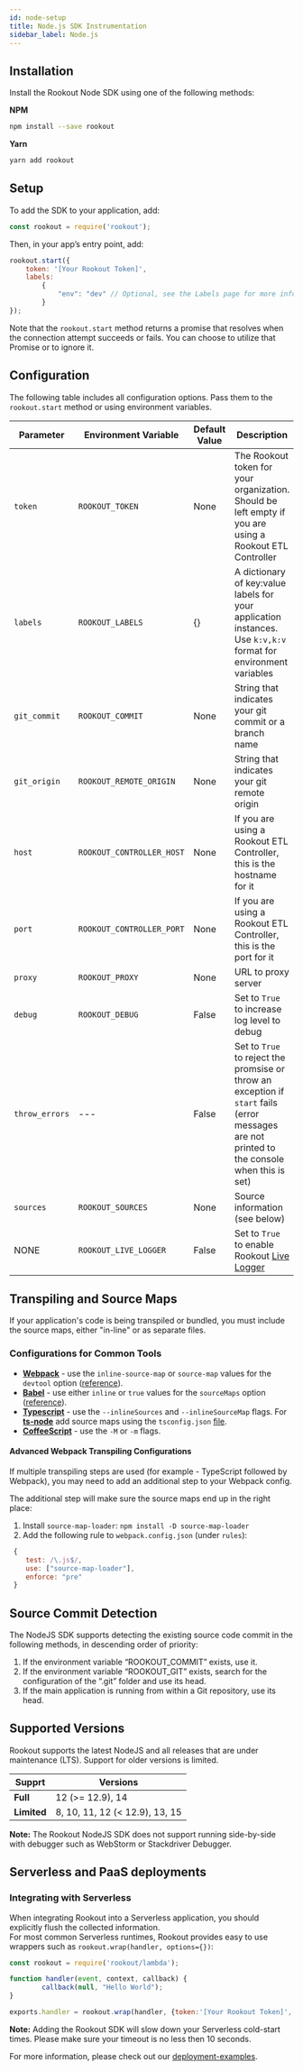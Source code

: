 ```yaml
---
id: node-setup
title: Node.js SDK Instrumentation
sidebar_label: Node.js
---
```


## Installation

Install the Rookout Node SDK using one of the following methods:

**NPM**

```bash
npm install --save rookout
```

**Yarn**
```bash
yarn add rookout
```

## Setup

To add the SDK to your application, add:

```javascript
const rookout = require('rookout');
```

Then, in your app’s entry point, add:

```javascript
rookout.start({
    token: '[Your Rookout Token]',
    labels:
        {
            "env": "dev" // Optional, see the Labels page for more info.
        }
});
```
<div class="rookout-org-info"></div>

Note that the `rookout.start` method returns a promise that resolves when the connection attempt succeeds or fails. You can choose to utilize that Promise or to ignore it.

## Configuration

The following table includes all configuration options. Pass them to the `rookout.start` method or using environment variables.

| Parameter | Environment Variable | Default Value | Description |
| --- | --- | --- | --- |
| `token` | `ROOKOUT_TOKEN` | None | The Rookout token for your organization. Should be left empty if you are using a Rookout ETL Controller |
| `labels` | `ROOKOUT_LABELS` | {} | A dictionary of key:value labels for your application instances. Use `k:v,k:v` format for environment variables |
| `git_commit` | `ROOKOUT_COMMIT` | None | String that indicates your git commit or a branch name |
| `git_origin` | `ROOKOUT_REMOTE_ORIGIN` | None | String that indicates your git remote origin |
| `host` | `ROOKOUT_CONTROLLER_HOST` | None | If you are using a Rookout ETL Controller, this is the hostname for it |
| `port` | `ROOKOUT_CONTROLLER_PORT` | None | If you are using a Rookout ETL Controller, this is the port for it |
| `proxy` | `ROOKOUT_PROXY` | None | URL to proxy server
| `debug` | `ROOKOUT_DEBUG` | False | Set to `True` to increase log level to debug |
| `throw_errors` | --- | False | Set to `True` to reject the promsise or throw an exception if `start` fails (error messages are not printed to the console when this is set) |
| `sources` | `ROOKOUT_SOURCES` | None | Source information (see below) |
| NONE | `ROOKOUT_LIVE_LOGGER` | False | Set to `True` to enable Rookout [Live Logger](live-logger.md) |

## Transpiling and Source Maps

If your application's code is being transpiled or bundled, you must include the source maps, either "in-line" or as separate files.

### Configurations for Common Tools

- [**Webpack**](https://webpack.js.org/) - use the `inline-source-map` or `source-map` values for the `devtool` option ([reference](https://webpack.js.org/configuration/devtool)).
- [**Babel**](https://babeljs.io/) - use either `inline` or `true` values for the `sourceMaps` option ([reference](https://babeljs.io/docs/en/options#sourcemaps)).
- [**Typescript**](https://www.typescriptlang.org/) - use the `--inlineSources` and `--inlineSourceMap` flags. For [**ts-node**](https://github.com/TypeStrong/ts-node) add source maps using the `tsconfig.json` [file](https://www.typescriptlang.org/docs/handbook/tsconfig-json.html).
- [**CoffeeScript**](https://coffeescript.org/) - use the `-M` or `-m` flags.

#### Advanced Webpack Transpiling Configurations

If multiple transpiling steps are used (for example - TypeScript followed by Webpack), you may need to add an additional step to your Webpack config. 

The additional step will make sure the source maps end up in the right place:

1. Install `source-map-loader`: `npm install -D source-map-loader`
2. Add the following rule to `webpack.config.json` (under `rules`):

```js
 {
    test: /\.js$/,
    use: ["source-map-loader"],
    enforce: "pre"
 }
```

## Source Commit Detection

The NodeJS SDK supports detecting the existing source code commit in the following methods, in descending order of priority:
1. If the environment variable “ROOKOUT_COMMIT” exists, use it.
2. If the environment variable “ROOKOUT_GIT” exists, search for the configuration of the “.git” folder and use its head.
3. If the main application is running from within a Git repository, use its head. 

## Supported Versions

Rookout supports the latest NodeJS and all releases that are under maintenance (LTS). Support for older versions is limited.

| Supprt             | Versions                       |
| ---                | ---                            |
| **Full**           | 12 (>= 12.9), 14               |
| **Limited**        | 8, 10, 11, 12 (< 12.9), 13, 15 |

**Note:** The Rookout NodeJS SDK does not support running side-by-side with debugger such as WebStorm or Stackdriver Debugger.

## Serverless and PaaS deployments

### Integrating with Serverless

When integrating Rookout into a Serverless application, you should explicitly flush the collected information.  
For most common Serverless runtimes, Rookout provides easy to use wrappers such as `rookout.wrap(handler, options={})`:

```js
const rookout = require('rookout/lambda');

function handler(event, context, callback) {
        callback(null, "Hello World");
}

exports.handler = rookout.wrap(handler, {token:'[Your Rookout Token]', labels:{"env":"dev"}});
```

**Note:** Adding the Rookout SDK will slow down your Serverless cold-start times. Please make sure your timeout is no less then 10 seconds.

For more information, please check out our [deployment-examples](deployment-examples.md).
